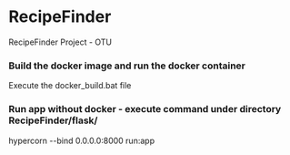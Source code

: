 # RecipeFinder  
RecipeFinder Project - OTU  

### Build the docker image and run the docker container  
Execute the docker_build.bat file  

### Run app without docker - execute command under directory RecipeFinder/flask/  
hypercorn --bind 0.0.0.0:8000 run:app  


